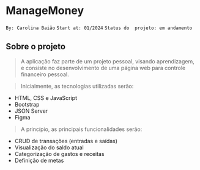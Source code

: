 # ManageMoney

`By: Carolina Baião`
`Start at: 01/2024`
`Status do  projeto: em andamento`

## Sobre o projeto
> A aplicação faz parte de um projeto pessoal, visando aprendizagem, e consiste no desenvolvimento de uma página web para controle financeiro pessoal.

> Inicialmente, as tecnologias utilizadas serão: 
* HTML, CSS e JavaScript
* Bootstrap
* JSON Server
* Figma 

> A princípio, as principais funcionalidades serão:
* CRUD de transações (entradas e saídas)
* Visualização do saldo atual
* Categorização de gastos e receitas
* Definição de metas
